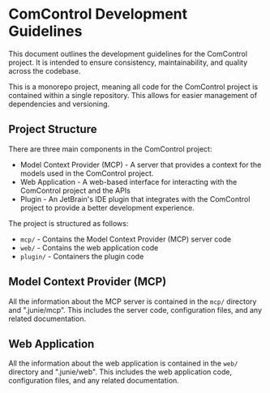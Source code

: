 ComControl Development Guidelines
=================================

This document outlines the development guidelines for the ComControl project. It is intended to ensure consistency, maintainability, and quality across the codebase.

This is a monorepo project, meaning all code for the ComControl project is contained within a single repository. This allows for easier management of dependencies and versioning.

## Project Structure

There are three main components in the ComControl project:

* Model Context Provider (MCP) - A server that provides a context for the models used in the ComControl project.
* Web Application - A web-based interface for interacting with the ComControl project and the APIs
* Plugin - An JetBrain's IDE plugin that integrates with the ComControl project to provide a better development experience.

The project is structured as follows:

* `mcp/` - Contains the Model Context Provider (MCP) server code
* `web/` - Contains the web application code
* `plugin/` - Containers the plugin code

## Model Context Provider (MCP)

All the information about the MCP server is contained in the `mcp/` directory and ".junie/mcp". This includes the server code, configuration files, and any related documentation.

## Web Application

All the information about the web application is contained in the `web/` directory and ".junie/web". This includes the web application code, configuration files, and any related documentation.